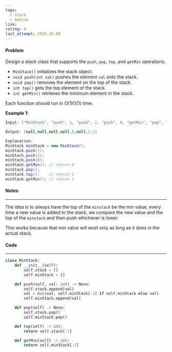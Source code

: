 ```yaml
---
tags:
  - stack
  - medium
link:
rating: 4
last_attempt: 2025-10-08
---
```

#### Problem
Design a stack class that supports the `push`, `pop`, `top`, and `getMin` operations.

- `MinStack()` initializes the stack object.
- `void push(int val)` pushes the element `val` onto the stack.
- `void pop()` removes the element on the top of the stack.
- `int top()` gets the top element of the stack.
- `int getMin()` retrieves the minimum element in the stack.

Each function should run in O(1)O(1) time.

**Example 1:**

```java
Input: ["MinStack", "push", 1, "push", 2, "push", 0, "getMin", "pop", "top", "getMin"]

Output: [null,null,null,null,0,null,2,1]

Explanation:
MinStack minStack = new MinStack();
minStack.push(1);
minStack.push(2);
minStack.push(0);
minStack.getMin(); // return 0
minStack.pop();
minStack.top();    // return 2
minStack.getMin(); // return 1
```

#### Notes
---
The idea is to always have the top of the `minstack` be the min value, every time a new value is added to the stack, we compare the new value and the top of the `minstack` and then push whichever is lower. 

This works because that min value will exist only as long as it does in the actual stack.
#### Code
---

```python
class MinStack:
    def __init__(self):
        self.stack = []
        self.minStack = []

    def push(self, val: int) -> None:
        self.stack.append(val)
        val = min(val, self.minStack[-1] if self.minStack else val)
        self.minStack.append(val)

    def pop(self) -> None:
        self.stack.pop()
        self.minStack.pop()

    def top(self) -> int:
        return self.stack[-1]

    def getMin(self) -> int:
        return self.minStack[-1]
```
